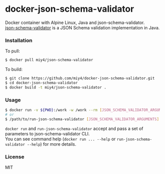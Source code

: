 docker-json-schema-validator
==========

Docker container with Alpine Linux, Java and json-schema-validator.  
[json-schema-validator](https://github.com/java-json-tools/json-schema-validator) is a JSON Schema validation implementation in Java.

### Installation

To pull:

```sh
$ docker pull miy4/json-schema-validator
```

To build:

```sh
$ git clone https://github.com/miy4/docker-json-schema-validator.git
$ cd docker-json-schema-validator
$ docker build -t miy4/json-schema-validator .
```

### Usage

```sh
$ docker run -v ${PWD}:/work -w /work --rm [JSON_SCHEMA_VALIDATOR_ARGUMENTS]
# or
$ /path/to/run-json-schema-validator [JSON_SCHEMA_VALIDATOR_ARGUMENTS]
```

`docker run` and `run-json-schema-validator` accept and pass a set of parameters to json-schema-validator CLI.  
You can see command help (`docker run ... --help` or `run-json-schema-validator --help`) for more details. 

### License

MIT

